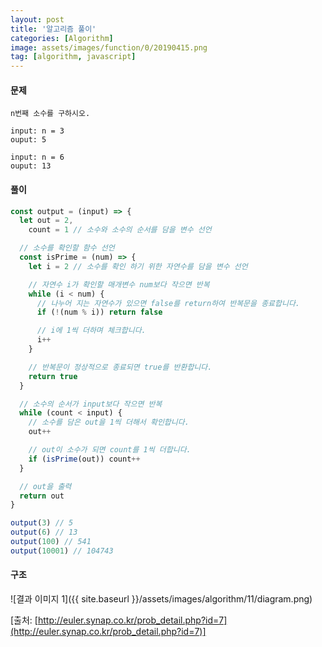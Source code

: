 ```yaml
---
layout: post
title: '알고리즘 풀이'
categories: [Algorithm]
image: assets/images/function/0/20190415.png
tag: [algorithm, javascript]
---
```


#### 문제

```
n번째 소수를 구하시오.

input: n = 3
ouput: 5

input: n = 6
ouput: 13
```

#### 풀이

```javascript
const output = (input) => {
  let out = 2,
    count = 1 // 소수와 소수의 순서를 담을 변수 선언

  // 소수를 확인할 함수 선언
  const isPrime = (num) => {
    let i = 2 // 소수를 확인 하기 위한 자연수를 담을 변수 선언

    // 자연수 i가 확인할 매개변수 num보다 작으면 반복
    while (i < num) {
      // 나누어 지는 자연수가 있으면 false를 return하여 반복문을 종료합니다.
      if (!(num % i)) return false

      // i에 1씩 더하며 체크합니다.
      i++
    }

    // 반복문이 정상적으로 종료되면 true를 반환합니다.
    return true
  }

  // 소수의 순서가 input보다 작으면 반복
  while (count < input) {
    // 소수를 담은 out을 1씩 더해서 확인합니다.
    out++

    // out이 소수가 되면 count를 1씩 더합니다.
    if (isPrime(out)) count++
  }

  // out을 출력
  return out
}

output(3) // 5
output(6) // 13
output(100) // 541
output(10001) // 104743
```

#### 구조

![결과 이미지 1]({{ site.baseurl }}/assets/images/algorithm/11/diagram.png)

[출처: [http://euler.synap.co.kr/prob_detail.php?id=7](http://euler.synap.co.kr/prob_detail.php?id=7)]
